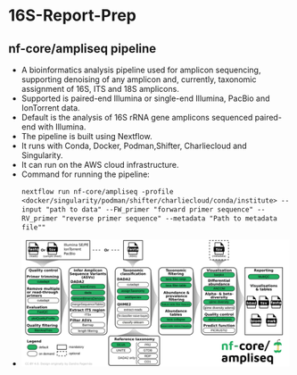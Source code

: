 # 16S-Report-Prep

## nf-core/ampliseq pipeline
* A bioinformatics analysis pipeline used for amplicon sequencing, supporting denoising of any amplicon and, currently, taxonomic assignment of 16S, ITS and 18S amplicons. 
* Supported is paired-end Illumina or single-end Illumina, PacBio and IonTorrent data. 
* Default is the analysis of 16S rRNA gene amplicons sequenced paired-end with Illumina.
* The pipeline is built using Nextflow.
* It runs with Conda, Docker, Podman,Shifter, Charliecloud and Singularity.
* It can run on the AWS cloud infrastructure.
* Command for running the pipeline:
  ```
  nextflow run nf-core/ampliseq -profile <docker/singularity/podman/shifter/charliecloud/conda/institute> --input "path to data" --FW_primer "forward primer sequence" --RV_primer "reverse primer sequence" --metadata "Path to metadata file""
  ```
* ![Image of how it runs and output expected](https://github.com/nf-core/ampliseq/blob/master/docs/images/ampliseq_workflow.png)
